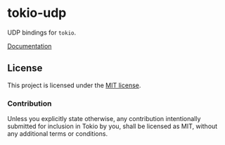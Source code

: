 # tokio-udp

UDP bindings for `tokio`.

[Documentation](https://docs.rs/tokio-udp/0.1.3/tokio_udp/)

## License

This project is licensed under the [MIT license](./LICENSE).

### Contribution

Unless you explicitly state otherwise, any contribution intentionally submitted
for inclusion in Tokio by you, shall be licensed as MIT, without any additional
terms or conditions.
